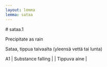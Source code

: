 ```yaml
---
layout: lemma
lemma: sataa
---
```


<div class="sense">
# <span class="sensename">sataa.1</span>

<span class="description">Precipitate as rain</span>

<span class="description">Sataa, tippua taivaalta (yleensä vettä tai lunta)</span>

A1 | Substance falling |   | Tippuva aine |  

</div>

